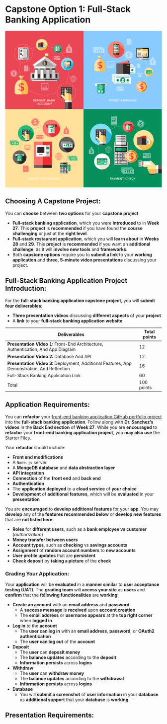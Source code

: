 # Capstone Option 1: Full-Stack Banking Application

![bank-services-concept.jpg](Pics%2Fbank-services-concept.jpg)

## Choosing A Capstone Project:

You can **choose** between **two options** for your **capstone project**:

* **Full-stack banking application**, which you were **introduced** to in **Week 27**. This **project** is **recommended** if you have found the **course challenging** or just at the **right level**. 
* **Full-stack restaurant application**, which you will **learn about** in **Weeks 28** and **29**. This **project** is **recommended** if you want an **additional challenge**, as it will **involve new tools** and **frameworks**. 
* Both **capstone options** require you to **submit a link** to your **working application** and **three**, **5-minute video presentations** discussing your project.

## Full-Stack Banking Application Project Introduction:

For the **full-stack banking application capstone project**, you will **submit four deliverables**:

* **Three presentation videos** discussing **different aspects** of your **project**
* A **link** to your **full-stack banking application website**

| Deliverables                                                                             | Total points  |
|------------------------------------------------------------------------------------------|---------------|
| **Presentation Video 1:** Front-End Architecture, Authentication, And App Diagram            | 12            |
| **Presentation Video 2:** Database And API                                                   | 12            |
| **Presentation Video 3:** Deployment, Additional Features, App Demonstration, And Reflection | 16            |
| Full-Stack Banking Application Link                                                      | 60            |
| Total                                                                                    | 100 points    |

## Application Requirements:

You can **refactor** your [front-end banking application GitHub portfolio project]() into the **full-stack banking application**. Follow along with **Dr. Sanchez’s videos** in the **Back End section** of **Week 27**. While you are **encouraged** to **refactor** your **front-end banking application project**, you **may also use** the [Starter Files](/Starter_Files).

Your **refactor** should include:

* **Front end modifications**
* A `Node.js` server 
* A **MongoDB database** and **data abstraction layer**
* **API integration**
* **Connection** of the **front end** and **back end**
* **Authentication** 
* The **application deployed** to a **cloud service** of **your choice**
* **Development** of **additional features**, which will be **evaluated** in your **presentation**

You are **encouraged** to **develop additional features** for your **app**. You may **develop** any of the **features recommended below** or **develop new features** that are **not listed here**:

* **Roles** for **different users**, such as a **bank employee vs customer** (*authorization*)
* **Money transfer between users**
* **Account types**, such as **checking** vs **savings accounts**
* **Assignment** of **random account numbers** to **new accounts**
* **User profile updates** that are **persistent**
* **Check deposit** by **taking a picture** of the **check**

### Grading Your Application:

Your **application** will be **evaluated** in a **manner similar** to **user acceptance testing (UAT)**. The **grading team** will **access your site** as **users** and **confirm** that the **following functionalities** are **working**:

* **Create an account** with an **email address** and **password**
  * A **success message** is **received** upon **account creation**
  * The **email address** or **username appears** at the **top right corner** when **logged in**
* **Log in** to the **account**
  * The **user can log in** with an **email address**, **password**, or **OAuth2 authentication** 
  * The **user can log out** of the **account**
* **Deposit**
  * The **user** can **deposit money**
  * The **balance updates** according to the **deposit**
  * **Information persists** across **logins**
* **Withdraw**
  * The **user** can **withdraw money**
  * The **balance updates** according to the **withdrawal**
  * **Information persists** across **logins**
* **Database**
  * You will **submit a screenshot** of **user information** in your **database** as **additional support** that your **database** is **working**.

## Presentation Requirements:

